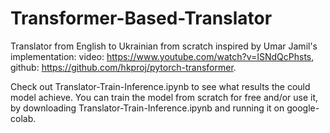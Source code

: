 # Transformer-Based-Translator
Translator from English to Ukrainian from scratch inspired by Umar Jamil's implementation: video: https://www.youtube.com/watch?v=ISNdQcPhsts, github:  https://github.com/hkproj/pytorch-transformer.

Check out Translator-Train-Inference.ipynb to see what results the could model achieve. You can train the model from scratch for free and/or use it, by downloading Translator-Train-Inference.ipynb and running it on google-colab.
